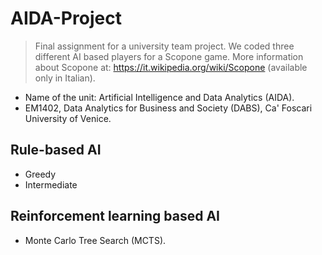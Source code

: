 # AIDA-Project

> Final assignment for a university team project. We coded three different AI based players for a Scopone game.
> More information about Scopone at: https://it.wikipedia.org/wiki/Scopone (available only in Italian).

- Name of the unit: Artificial Intelligence and Data Analytics (AIDA).
- EM1402, Data Analytics for Business and Society (DABS), Ca' Foscari University of Venice.

## Rule-based AI

- Greedy
- Intermediate

## Reinforcement learning based AI

- Monte Carlo Tree Search (MCTS).
